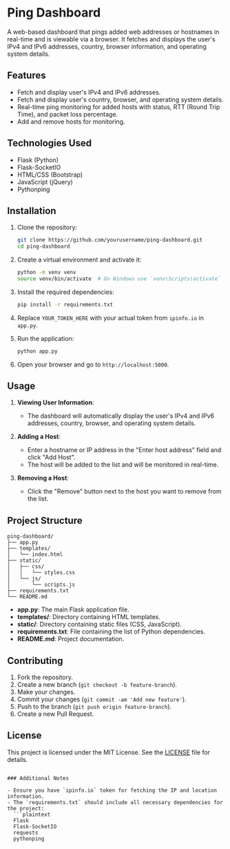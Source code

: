 # Ping Dashboard

A web-based dashboard that pings added web addresses or hostnames in real-time and is viewable via a browser. It fetches and displays the user's IPv4 and IPv6 addresses, country, browser information, and operating system details.

## Features

- Fetch and display user's IPv4 and IPv6 addresses.
- Fetch and display user's country, browser, and operating system details.
- Real-time ping monitoring for added hosts with status, RTT (Round Trip Time), and packet loss percentage.
- Add and remove hosts for monitoring.

## Technologies Used

- Flask (Python)
- Flask-SocketIO
- HTML/CSS (Bootstrap)
- JavaScript (jQuery)
- Pythonping

## Installation

1. Clone the repository:
   ```bash
   git clone https://github.com/yourusername/ping-dashboard.git
   cd ping-dashboard
   ```

2. Create a virtual environment and activate it:
   ```bash
   python -m venv venv
   source venv/bin/activate  # On Windows use `venv\Scripts\activate`
   ```

3. Install the required dependencies:
   ```bash
   pip install -r requirements.txt
   ```

4. Replace `YOUR_TOKEN_HERE` with your actual token from `ipinfo.io` in `app.py`.

5. Run the application:
   ```bash
   python app.py
   ```

6. Open your browser and go to `http://localhost:5000`.

## Usage

1. **Viewing User Information**:
   - The dashboard will automatically display the user's IPv4 and IPv6 addresses, country, browser, and operating system details.

2. **Adding a Host**:
   - Enter a hostname or IP address in the "Enter host address" field and click "Add Host".
   - The host will be added to the list and will be monitored in real-time.

3. **Removing a Host**:
   - Click the "Remove" button next to the host you want to remove from the list.

## Project Structure

```
ping-dashboard/
├── app.py
├── templates/
│   └── index.html
├── static/
│   ├── css/
│   │   └── styles.css
│   └── js/
│       └── scripts.js
├── requirements.txt
└── README.md
```

- **app.py**: The main Flask application file.
- **templates/**: Directory containing HTML templates.
- **static/**: Directory containing static files (CSS, JavaScript).
- **requirements.txt**: File containing the list of Python dependencies.
- **README.md**: Project documentation.

## Contributing

1. Fork the repository.
2. Create a new branch (`git checkout -b feature-branch`).
3. Make your changes.
4. Commit your changes (`git commit -am 'Add new feature'`).
5. Push to the branch (`git push origin feature-branch`).
6. Create a new Pull Request.

## License

This project is licensed under the MIT License. See the [LICENSE](LICENSE) file for details.
```

### Additional Notes

- Ensure you have `ipinfo.io` token for fetching the IP and location information.
- The `requirements.txt` should include all necessary dependencies for the project:
  ```plaintext
  Flask
  Flask-SocketIO
  requests
  pythonping
  ```
